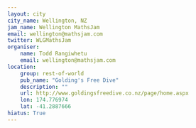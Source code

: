 ```yaml
---
layout: city                                           
city_name: Wellington, NZ                                                              
jam_name: Wellington MathsJam
email: wellington@mathsjam.com
twitter: WLGMathsJam
organiser:
    name: Todd Rangiwhetu
    email: wellington@mathsjam.com
location:
    group: rest-of-world
    pub_name: "Golding's Free Dive"
    description: ""
    url: http://www.goldingsfreedive.co.nz/page/home.aspx
    lon: 174.776974
    lat: -41.2887666
hiatus: True
---
```

